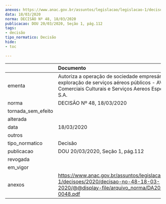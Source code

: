 ```yaml
---
anexos: https://www.anac.gov.br/assuntos/legislacao/legislacao-1/decisoes/2020/decisao-no-48-18-03-2020/@@display-file/arquivo_norma/DA2020-0048.pdf
data: 18/03/2020
norma: DECISÃO Nº 48, 18/03/2020
publicacao: DOU 20/03/2020, Seção 1, pág.112
tags:
- decisão
tipo_normatico: Decisão
hide: 
- toc 
 
---
```


|                    | Documento                                                                                                                                                          |
|:-------------------|:-------------------------------------------------------------------------------------------------------------------------------------------------------------------|
| ementa             | Autoriza a operação de sociedade empresária para exploração de serviços aéreos públicos - AVE - Eventos Comerciais Culturais e Serviços Aereos Especializados S.A. |
| norma              | DECISÃO Nº 48, 18/03/2020                                                                                                                                          |
| tornada_sem_efeito |                                                                                                                                                                    |
| alterada           |                                                                                                                                                                    |
| data               | 18/03/2020                                                                                                                                                         |
| outros             |                                                                                                                                                                    |
| tipo_normatico     | Decisão                                                                                                                                                            |
| publicacao         | DOU 20/03/2020, Seção 1, pág.112                                                                                                                                   |
| revogada           |                                                                                                                                                                    |
| em_vigor           |                                                                                                                                                                    |
| anexos             | https://www.anac.gov.br/assuntos/legislacao/legislacao-1/decisoes/2020/decisao-no-48-18-03-2020/@@display-file/arquivo_norma/DA2020-0048.pdf                       |